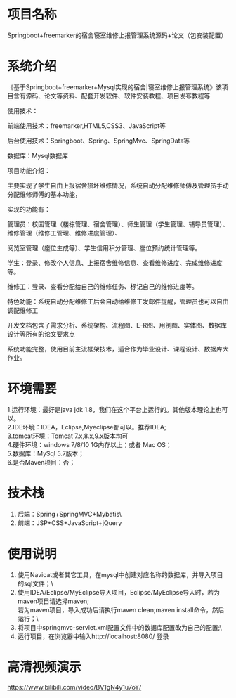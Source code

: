 # 项目名称

Springboot+freemarker的宿舍寝室维修上报管理系统源码+论文（包安装配置）

# 系统介绍
《基于Springboot+freemarker+Mysql实现的宿舍|寝室维修上报管理系统》该项目含有源码、论文等资料、配套开发软件、软件安装教程、项目发布教程等

使用技术：

前端使用技术：freemarker,HTML5,CSS3、JavaScript等

后台使用技术：Springboot、Spring、SpringMvc、SpringData等

数据库：Mysql数据库

项目功能介绍：

主要实现了学生自由上报宿舍损坏维修情况，系统自动分配维修师傅及管理员手动分配维修师傅的基本功能，

实现的功能有：

管理员：校园管理（楼栋管理、宿舍管理）、师生管理（学生管理、辅导员管理）、维修管理（维修工管理、维修进度管理）、

阅览室管理（座位生成等）、学生信用积分管理、座位预约统计管理等。

学生：登录、修改个人信息、上报宿舍维修信息、查看维修进度、完成维修进度等。

维修工：登录、查看分配给自己的维修任务、标记自己的维修进度等。

特色功能：系统自动分配维修工后会自动给维修工发邮件提醒，管理员也可以自由调配维修工

开发文档包含了需求分析、系统架构、流程图、E-R图、用例图、实体图、数据库设计等所有的论文要求点

系统功能完整，使用目前主流框架技术，适合作为毕业设计、课程设计、数据库大作业。

# 环境需要

1.运行环境：最好是java jdk 1.8，我们在这个平台上运行的。其他版本理论上也可以。\
2.IDE环境：IDEA，Eclipse,Myeclipse都可以。推荐IDEA;\
3.tomcat环境：Tomcat 7.x,8.x,9.x版本均可\
4.硬件环境：windows 7/8/10 1G内存以上；或者 Mac OS； \
5.数据库：MySql 5.7版本；\
6.是否Maven项目：否；

# 技术栈

1. 后端：Spring+SpringMVC+Mybatis\
2. 前端：JSP+CSS+JavaScript+jQuery

# 使用说明

1. 使用Navicat或者其它工具，在mysql中创建对应名称的数据库，并导入项目的sql文件；\
2. 使用IDEA/Eclipse/MyEclipse导入项目，Eclipse/MyEclipse导入时，若为maven项目请选择maven;\
若为maven项目，导入成功后请执行maven clean;maven install命令，然后运行；\
3. 将项目中springmvc-servlet.xml配置文件中的数据库配置改为自己的配置;\
4. 运行项目，在浏览器中输入http://localhost:8080/ 登录

# 高清视频演示
https://www.bilibili.com/video/BV1gN4y1u7oY/

​